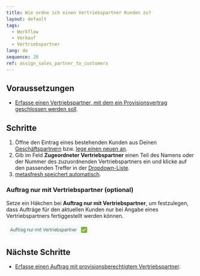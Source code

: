 ```yaml
---
title: Wie ordne ich einen Vertriebspartner Kunden zu?
layout: default
tags:
  - Workflow
  - Verkauf
  - Vertriebspartner
lang: de
sequence: 20
ref: assign_sales_partner_to_customers
---
```


## Voraussetzungen
- [Erfasse einen Vertriebspartner, mit dem ein Provisionsvertrag geschlossen werden soll](Vertriebspartner_anlegen).

## Schritte
1. Öffne den Eintrag eines bestehenden Kunden aus Deinen [Geschäftspartnern](Menu) bzw. [lege einen neuen an](Neuer_Geschaeftspartner_Kunde).
1. Gib im Feld **Zugeordneter Vertriebspartner** einen Teil des Namens oder der Nummer des zuzuordnenden Vertriebspartners ein und klicke auf den passenden Treffer in der <a href="Keyboard_Shortcuts_Liste#dropdown" title="Dynamisches Suchfeld (Autocomplete)">Dropdown-Liste</a>.
1. [metasfresh speichert automatisch](Speicheranzeige).

### Auftrag nur mit Vertriebspartner (optional)
Setze ein Häkchen bei **Auftrag nur mit Vertriebspartner**, um festzulegen, dass Aufträge für den aktuellen Kunden nur bei Angabe eines Vertriebspartners fertiggestellt werden können.

<kbd><img src="assets/Auftrag_nur_mit_Vertriebspartner.png" alt="Abb.: Auftrag nur mit Vertriebspartner='Y'"></kbd>

## Nächste Schritte
- [Erfasse einen Auftrag mit provisionsberechtigtem Vertriebspartner](Auftrag_erfassen_Vertriebspartner).
